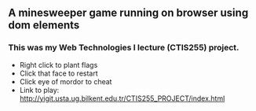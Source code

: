 ## A minesweeper game running on browser using dom elements 
### This was my Web Technologies I lecture (CTIS255) project.
* Right click to plant flags
* Click that face to restart
* Click eye of mordor to cheat
* Link to play: http://yigit.usta.ug.bilkent.edu.tr/CTIS255_PROJECT/index.html
